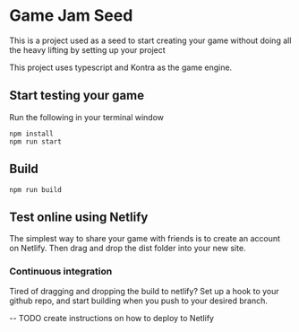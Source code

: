 # Game Jam Seed

This is a project used as a seed to start creating your game without doing all the heavy lifting by setting up your project

This project uses typescript and Kontra as the game engine.

## Start testing your game

Run the following in your terminal window

```
npm install
npm run start
```

## Build

```
npm run build
```

## Test online using Netlify

The simplest way to share your game with friends is to create an account on Netlify.
Then drag and drop the dist folder into your new site.

### Continuous integration

Tired of dragging and dropping the build to netlify?
Set up a hook to your github repo, and start building when you push to your desired branch.

-- TODO create instructions on how to deploy to Netlify
